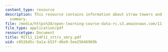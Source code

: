 ```yaml
---
content_type: resource
description: This resource contains information about straw towers and learning environments
  summary.
file: /media/https%3A/open-learning-course-data-rc.s3.amazonaws.com/11-124-introduction-to-education-looking-forward-and-looking-back-on-education-fall-2011/c0526d5c5a1ab52fd6e95ee25646969b_MIT11_124F11_sttrs_smry.pdf
file_type: application/pdf
resourcetype: Document
title: MIT11_124F11_sttrs_smry.pdf
uid: c0526d5c-5a1a-b52f-d6e9-5ee25646969b
---
```

